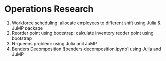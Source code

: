 # Operations Research

1. Workforce scheduling: allocate employees to different shift using Julia & JuMP package
2. Reorder point using bootstrap: calculate inventory reoder point using bootstrap
3. N-queens problem: using Julia and JuMP
4. Benders Decomposition ![benders-decomposition.ipynb] using Julia and JuMP
